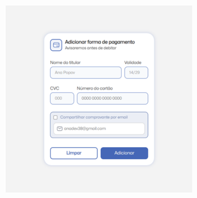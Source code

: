 <img src="https://github.com/anapopovv/cards-payments/raw/main/assets/card-payment-um.png" alt="Imagem do projeto" style="width: 500px; height: auto;"/>
